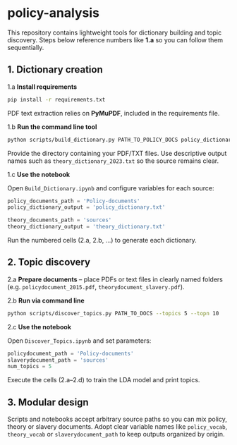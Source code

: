 # policy-analysis

This repository contains lightweight tools for dictionary building and topic discovery. Steps below reference numbers like **1.a** so you can follow them sequentially.

## 1. Dictionary creation

1.a **Install requirements**

```bash
pip install -r requirements.txt
```

PDF text extraction relies on **PyMuPDF**, included in the requirements file.

1.b **Run the command line tool**

```bash
python scripts/build_dictionary.py PATH_TO_POLICY_DOCS policy_dictionary.txt --language dutch --stem
```

Provide the directory containing your PDF/TXT files. Use descriptive output names such as `theory_dictionary_2023.txt` so the source remains clear.

1.c **Use the notebook**

Open `Build_Dictionary.ipynb` and configure variables for each source:

```python
policy_documents_path = 'Policy-documents'
policy_dictionary_output = 'policy_dictionary.txt'

theory_documents_path = 'sources'
theory_dictionary_output = 'theory_dictionary.txt'
```

Run the numbered cells (2.a, 2.b, ...) to generate each dictionary.

## 2. Topic discovery

2.a **Prepare documents** – place PDFs or text files in clearly named folders (e.g. `policydocument_2015.pdf`, `theorydocument_slavery.pdf`).

2.b **Run via command line**

```bash
python scripts/discover_topics.py PATH_TO_DOCS --topics 5 --topn 10
```

2.c **Use the notebook**

Open `Discover_Topics.ipynb` and set parameters:

```python
policydocument_path = 'Policy-documents'
slaverydocument_path = 'sources'
num_topics = 5
```

Execute the cells (2.a–2.d) to train the LDA model and print topics.

## 3. Modular design

Scripts and notebooks accept arbitrary source paths so you can mix policy, theory or slavery documents. Adopt clear variable names like `policy_vocab`, `theory_vocab` or `slaverydocument_path` to keep outputs organized by origin.
